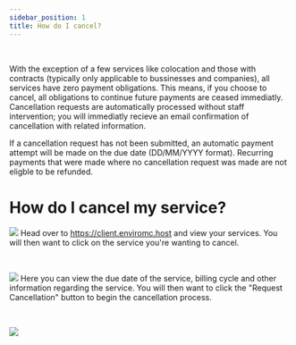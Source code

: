 ```yaml
---
sidebar_position: 1
title: How do I cancel?
---
```

<br />

With the exception of a few services like colocation and those with contracts (typically only applicable to bussinesses and companies), all services have zero payment obligations. This means, if you choose to cancel, all obligations to continue future payments are ceased immediatly. Cancellation requests are automatically processed without staff intervention; you will immediatly recieve an email confirmation of cancellation with related information.

If a cancellation request has not been submitted, an automatic payment attempt will be made on the due date (DD/MM/YYYY format). Recurring payments that were made where no cancellation request was made are not eligble to be refunded.


# How do I cancel my service?

![](https://github.com/EnviroMC-Docs/Knowledgebase/blob/main/static/img/Cancellation-p1.png?raw=true)
Head over to https://client.enviromc.host and view your services. You will then want to click on the service you're wanting to cancel.

<br />

![](https://github.com/EnviroMC-Docs/Knowledgebase/blob/main/static/img/Cancellation-p2.png?raw=true)
Here you can view the due date of the service, billing cycle and other information regarding the service. You will then want to click the "Request Cancellation" button to begin the cancellation process. 

<br />

![](https://github.com/EnviroMC-Docs/Knowledgebase/blob/main/static/img/Cancellation-p3.png?raw=true)
